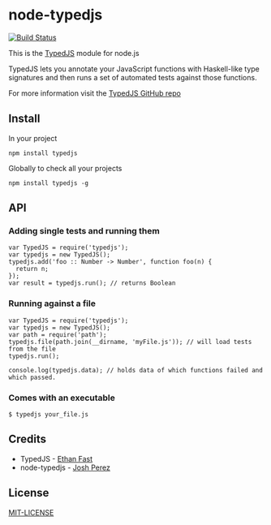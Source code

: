 # node-typedjs

[![Build Status](https://secure.travis-ci.org/goatslacker/node-typedjs.png)](http://travis-ci.org/goatslacker/node-typedjs)

This is the [TypedJS](http://typedjs.com) module for node.js

TypedJS lets you annotate your JavaScript functions with Haskell-like type signatures and then runs a set of automated tests against those functions.

For more information visit the [TypedJS GitHub repo](https://github.com/Proxino/TypedJS)

## Install

In your project

    npm install typedjs

Globally to check all your projects

    npm install typedjs -g

## API

### Adding single tests and running them

    var TypedJS = require('typedjs');
    var typedjs = new TypedJS();
    typedjs.add('foo :: Number -> Number', function foo(n) {
      return n;
    });
    var result = typedjs.run(); // returns Boolean

### Running against a file

    var TypedJS = require('typedjs');
    var typedjs = new TypedJS();
    var path = require('path');
    typedjs.file(path.join(__dirname, 'myFile.js')); // will load tests from the file
    typedjs.run();

    console.log(typedjs.data); // holds data of which functions failed and which passed.

### Comes with an executable

    $ typedjs your_file.js

## Credits

* TypedJS - [Ethan Fast](http://ethanfast.com/)
* node-typedjs - [Josh Perez](http://www.goatslacker.com)

## License

[MIT-LICENSE](http://josh.mit-license.org)
